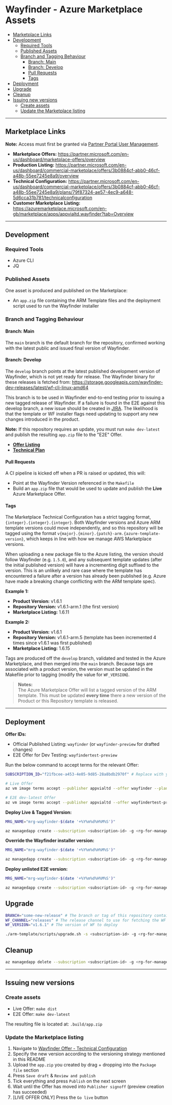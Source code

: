 # Wayfinder - Azure Marketplace Assets

- [Marketplace Links](#marketplace-links)
- [Development](#development)
  - [Required Tools](#required-tools)
  - [Published Assets](#published-assets)
  - [Branch and Tagging Behaviour](#branch-and-tagging-behaviour)
    - [Branch: Main](#branch-main)
    - [Branch: Develop](#branch-develop)
    - [Pull Requests](#pull-requests)
    - [Tags](#tags)
- [Deployment](#deployment)
- [Upgrade](#upgrade)
- [Cleanup](#cleanup)
- [Issuing new versions](#issuing-new-versions)
  - [Create assets](#create-assets)
  - [Update the Marketplace listing](#update-the-marketplace-listing)

---

## Marketplace Links

**Note:** Access must first be granted via [Partner Portal User Management](https://partner.microsoft.com/en-us/dashboard/account/v3/usermanagement#users).

- **Marketplace Offers:** https://partner.microsoft.com/en-us/dashboard/marketplace-offers/overview
- **Production Listing:** https://partner.microsoft.com/en-us/dashboard/commercial-marketplace/offers/3b0884cf-abb0-46cf-a48b-55ee7245e8a9/overview
- **Technical Configuration:** https://partner.microsoft.com/en-us/dashboard/commercial-marketplace/offers/3b0884cf-abb0-46cf-a48b-55ee7245e8a9/plans/79f87324-ae57-4ec9-a648-5d6cca31b781/technicalconfiguration
- **Customer Marketplace Listing:** https://azuremarketplace.microsoft.com/en-gb/marketplace/apps/appvialtd.wayfinder?tab=Overview

---

## Development

### Required Tools

- Azure CLI
- JQ

### Published Assets

One asset is produced and published on the Marketplace:
- An `app.zip` file containing the ARM Template files and the deployment script used to run the Wayfinder installer

### Branch and Tagging Behaviour

#### Branch: Main

The `main` branch is the default branch for the repository, confirmed working with the latest public and issued final version of Wayfinder.

#### Branch: Develop

The `develop` branch points at the latest published development version of Wayfinder, which is not yet ready for release. The Wayfinder binary for these releases is fetched from: https://storage.googleapis.com/wayfinder-dev-releases/latest/wf-cli-linux-amd64

This branch is to be used in Wayfinder end-to-end testing prior to issuing a new tagged release of Wayfinder. If a failure is found in the E2E against this develop branch, a new issue should be created in [JIRA](https://appviakore.atlassian.net/jira/software/projects/WF/boards/11). The likelihood is that the template or WF installer flags need updating to support any new changes introduced in the product.

**Note:** If this repository requires an update, you must run `make dev-latest` and publish the resulting `app.zip` file to the "E2E" Offer.

- **[Offer Listing](https://partner.microsoft.com/en-us/dashboard/commercial-marketplace/offers/d67dc5ed-2255-482d-8bdb-5c81425b3d83/overview)**
- **[Technical Plan](https://partner.microsoft.com/en-us/dashboard/commercial-marketplace/offers/d67dc5ed-2255-482d-8bdb-5c81425b3d83/plans/558d30e3-1587-4130-a827-36b9d5c91dd4/technicalconfiguration)**

#### Pull Requests

A CI pipeline is kicked off when a PR is raised or updated, this will:
- Point at the Wayfinder Version referenced in the `Makefile`
- Build an `app.zip` file that would be used to update and publish the **Live** Azure Marketplace Offer.

#### Tags

The Marketplace Technical Configuration has a strict tagging format, `{integer}.{integer}.{integer}`. Both Wayfinder versions and Azure ARM template versions could move independently, and so this repository will be tagged using the format `v{major}.{minor}.{patch}-arm.{azure-template-version}`, which keeps in line with how we manage AWS Marketplace versions.

When uploading a new package file to the Azure listing, the version should follow Wayfinder (e.g. `1.5.0`), and any subsequent template updates (after the initial published version) will have a incrementing digit suffixed to the version. This is an unlikely and rare case where the template has encountered a failure after a version has already been published (e.g. Azure have made a breaking change conflicting with the ARM template spec).

**Example 1:**
- **Product Version:** v1.6.1
- **Repository Version:** v1.6.1-arm.1 (the first version)
- **Marketplace Listing:** 1.6.11

**Example 2:**
- **Product Version:** v1.6.1
- **Repository Version:** v1.6.1-arm.5 (template has been incremented 4 times since v1.6.1 was first published)
- **Marketplace Listing:** 1.6.15

Tags are produced off the `develop` branch, validated and tested in the Azure Marketplace, and then merged into the `main` branch. Because tags are associated with a product version, the version must be updated in the Makefile prior to tagging (modify the value for `WF_VERSION`).

> **Notes:**<br/>
> The Azure Marketplace Offer will list a tagged version of the ARM template. This must be updated **every time** there a new version of the Product or this Repository template is released.

---

## Deployment

**Offer IDs:**
- Official Published Listing: `wayfinder` (or `wayfinder-preview` for drafted changes)
- E2E Offer for Dev Testing: `wayfindertest-preview`

Run the below command to accept terms for the relevant Offer:
```sh
SUBSCRIPTION_ID="f21fbcee-a453-4e05-9d85-28a8bdb2970f" # Replace with your ID

# Live Offer
az vm image terms accept --publisher appvialtd --offer wayfinder --plan standard --subscription ${SUBSCRIPTION_ID}

# E2E dev-latest Offer
az vm image terms accept --publisher appvialtd --offer wayfindertest-preview --plan standard --subscription ${SUBSCRIPTION_ID}
```

**Deploy Live & Tagged Version:**
```sh
MRG_NAME="mrg-wayfinder-$(date '+%Y%m%d%H%M%S')"

az managedapp create --subscription <subscription-id> -g <rg-for-managed-app> -n wfmanagedappname -l uksouth --kind Marketplace --plan-version <azure-plan-version> --plan-publisher appvialtd --plan-product wayfinder --plan-name standard -m /subscriptions/<subscription-id>/resourceGroups/${MRG_NAME}
```

**Override the Wayfinder installer version:**
```sh
MRG_NAME="mrg-wayfinder-$(date '+%Y%m%d%H%M%S')"

az managedapp create --subscription <subscription-id> -g <rg-for-managed-app> -n wfmanagedappname -l uksouth --kind Marketplace --plan-version <azure-plan-version> --plan-publisher appvialtd --plan-product wayfinder --plan-name standard -m /subscriptions/<subscription-id>/resourceGroups/${MRG_NAME} --parameters '{ "releases": { "value": "releases" }, "version": { "value": "v1.6.1" } }'
```

**Deploy unlisted E2E version:**
```sh
MRG_NAME="mrg-wayfinder-$(date '+%Y%m%d%H%M%S')"

az managedapp create --subscription <subscription-id> -g <rg-for-managed-app> -n wfmanagedappname -l uksouth --kind Marketplace --plan-version 0.0.0 --plan-publisher appvialtd --plan-product wayfindertest-preview --plan-name standard -m /subscriptions/<subscription-id>/resourceGroups/${MRG_NAME}
```

## Upgrade

```sh
BRANCH="some-new-release" # The branch or tag of this repository containing the ARM template files to deploy
WF_CHANNEL="releases" # The release channel to use for fetching the WF binary
WF_VERSION="v1.6.1" # The version of WF to deploy

./arm-template/scripts/upgrade.sh -s <subscription-id> -g <rg-for-managed-app> -n wfmanagedappname -b ${BRANCH} -r ${WF_CHANNEL} -v ${WF_VERSION}
```

## Cleanup

```sh
az managedapp delete --subscription <subscription-id> -g <rg-for-managed-app> -n wfmanagedappname
```

---

## Issuing new versions

### Create assets

- Live Offer: `make dist`
- E2E Offer: `make dev-latest`

The resulting file is located at: `.build/app.zip`

### Update the Marketplace listing

1. Navigate to [Wayfinder Offer - Technical Configuration](https://partner.microsoft.com/en-us/dashboard/commercial-marketplace/offers/3b0884cf-abb0-46cf-a48b-55ee7245e8a9/plans/79f87324-ae57-4ec9-a648-5d6cca31b781/technicalconfiguration)
2. Specify the new version according to the versioning strategy mentioned in this README
3. Upload the `app.zip` you created by drag + dropping into the `Package file` section
4. Press `Save draft` & `Review and publish`
5. Tick everything and press `Publish` on the next screen
6. Wait until the Offer has moved into `Publisher signoff` (preview creation has succeeded)
7. [LIVE OFFER ONLY] Press the `Go live` button
